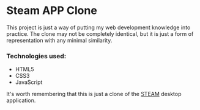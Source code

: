 # Steam APP Clone
 
This project is just a way of putting my web development knowledge into practice. The clone may not be completely identical, but it is just a form of representation with any minimal similarity.

 
### Technologies used:
* HTML5
* CSS3
* JavaScript

It's worth remembering that this is just a clone of the <a href="https://store.steampowered.com/about/">STEAM</a> desktop application.

